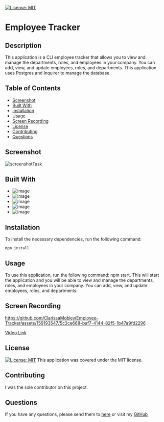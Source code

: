 [![License: MIT](https://img.shields.io/badge/License-MIT-yellow.svg)](https://opensource.org/licenses/MIT)

# Employee Tracker

## Description

This application is a CLI employee tracker that allows you to view and manage the departments, roles, and employees in your company. You can add, view, and update employees, roles, and departments. This application uses Postgres and Inquirer to manage the database.

## Table of Contents

- [Screenshot](#screenshot)
- [Built With](#built-with)
- [Installation](#installation)
- [Usage](#usage)
- [Screen Recording](#screen-recording)
- [License](#license)
- [Contributing](#contributing)
- [Questions](#questions)

## Screenshot

  ![screenshotTask](./assets/images/Screenshot%202024-05-23%20at%201.58.03 PM.png)

## Built With
- ![image](https://img.shields.io/badge/JavaScript-F7DF1E?style=for-the-badge&logo=javascript&logoColor=black)
- ![image](https://img.shields.io/badge/Express%20js-000000?style=for-the-badge&logo=express&logoColor=white)
- ![image](https://img.shields.io/badge/Node%20js-339933?style=for-the-badge&logo=nodedotjs&logoColor=white)
- ![image](https://img.shields.io/badge/Inquirer-000000?style=for-the-badge&logo=inquirer&logoColor=white)
- ![image](https://img.shields.io/badge/Postgres-4169E1?style=for-the-badge&logo=postgresql&logoColor=white)

## Installation

To install the necessary dependencies, run the following command:

`npm install`

## Usage

To use this application, run the following command: npm start. This will start the application and you will be able to view and manage the departments, roles, and employees in your company. You can add, view, and update employees, roles, and departments.


## Screen Recording



https://github.com/ClarissaMobley/Employee-Tracker/assets/159193547/5c3ce668-baf7-4144-82f5-1b47a9fd2296

[Video Link](https://drive.google.com/file/d/10SOho3aOOa3yoGllRG6FJNUAeog1jhi1/view?usp=sharing)

## License

[![License: MIT](https://img.shields.io/badge/License-MIT-yellow.svg)](https://opensource.org/licenses/MIT)
This application was covered under the MIT license.

## Contributing

I was the sole contributor on this project.

## Questions

If you have any questions, please send them to [here](mailto:clarissamobley@me.com)
or visit my [GitHub](https://github.com/ClarissaMobley)
